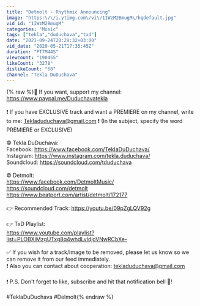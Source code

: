 ```yaml
---
title: "Detmolt - Rhythmic Announcing"
image: "https:\/\/i.ytimg.com\/vi\/1IWzM2BmugM\/hqdefault.jpg"
vid_id: "1IWzM2BmugM"
categories: "Music"
tags: ["tekla","duduchava","txd"]
date: "2021-09-24T20:29:32+03:00"
vid_date: "2020-05-21T17:35:45Z"
duration: "PT7M44S"
viewcount: "190455"
likeCount: "3278"
dislikeCount: "68"
channel: "Tekla DuDuchava"
---
```

{% raw %}💸  If you want, support my channel:<br /><a rel="nofollow" target="blank" href="https://www.paypal.me/Duduchavatekla">https://www.paypal.me/Duduchavatekla</a><br /><br />❗️ If you have EXCLUSIVE track and want a PREMIERE on my channel, write to me: Tekladuduchava@gmail.com ❗️ (In the subject, specify the word PREMIERE or EXCLUSIVE)<br /><br />©️ Tekla DuDuchava:<br />Facebook: <a rel="nofollow" target="blank" href="https://www.facebook.com/TekIaDuDuchava/">https://www.facebook.com/TekIaDuDuchava/</a><br />Instagram: <a rel="nofollow" target="blank" href="https://www.instagram.com/tekla.duduchava/">https://www.instagram.com/tekla.duduchava/</a><br />Soundcloud: <a rel="nofollow" target="blank" href="https://soundcloud.com/tduduchava">https://soundcloud.com/tduduchava</a> <br /><br />©️ Detmolt:<br /><a rel="nofollow" target="blank" href="https://www.facebook.com/DetmoltMusic/">https://www.facebook.com/DetmoltMusic/</a><br /><a rel="nofollow" target="blank" href="https://soundcloud.com/detmolt">https://soundcloud.com/detmolt</a><br /><a rel="nofollow" target="blank" href="https://www.beatport.com/artist/detmolt/172177">https://www.beatport.com/artist/detmolt/172177</a><br /><br />👉 Recommended Track: <a rel="nofollow" target="blank" href="https://youtu.be/09pZgLQV92g">https://youtu.be/09pZgLQV92g</a><br /><br />👉 TxD Playlist:<br /><a rel="nofollow" target="blank" href="https://www.youtube.com/playlist?list=PLOBXiMzgUTxg8q4whdLvldjoVNwRCbXe-">https://www.youtube.com/playlist?list=PLOBXiMzgUTxg8q4whdLvldjoVNwRCbXe-</a><br /><br />✅ If you wish for a track/Image to be removed, please let us know so we can remove it from our feed immediately.<br />❗️  Also you can contact about cooperation: tekladuduchava@gmail.com<br /><br />❗️  P.S. Don't forget to like, subscribe and hit that notification bell 🔔!<br /><br />#TeklaDuDuchava #Delmolt{% endraw %}
